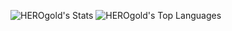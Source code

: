 ![HEROgold's Stats](https://github-readme-stats.vercel.app/api?username=HEROgold&theme=default&show_icons=true&hide_border=false&count_private=true)
![HEROgold's Top Languages](https://github-readme-stats.vercel.app/api/top-langs/?username=HEROgold&theme=default&show_icons=true&hide_border=false&layout=compact)
<!--
**HEROgold/HEROgold** is a ✨ _special_ ✨ repository because its `README.md` (this file) appears on your GitHub profile.

Here are some ideas to get you started:

- 🔭 I’m currently working on ...
- 🌱 I’m currently learning ...
- 👯 I’m looking to collaborate on ...
- 🤔 I’m looking for help with ...
- 💬 Ask me about ...
- 📫 How to reach me: ...
- 😄 Pronouns: ...
- ⚡ Fun fact: ...
-->
